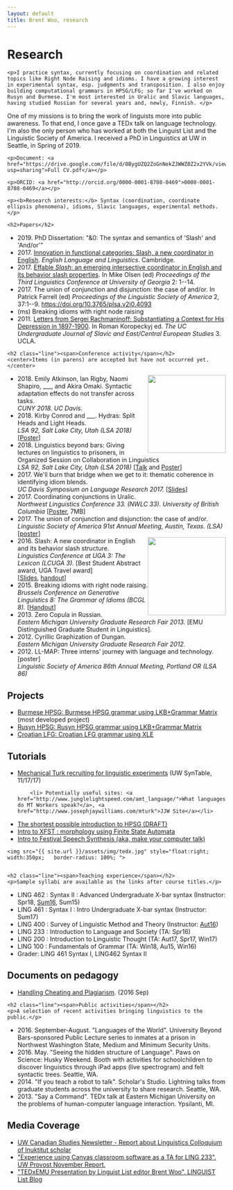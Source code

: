 ```yaml
---
layout: default
title: Brent Woo, research
---
```

<div class="post">
	<h1>Research</h1>
	
	<p>I practice syntax, currently focusing on coordination and related topics like Right Node Raising and idioms. I have a growing interest in experimental syntax, esp. judgments and transposition. I also enjoy building computational grammars in HPSG/LFG; so far I've worked on Rusyn and Burmese. I'm most interested in Uralic and Slavic languages, having studied Russian for several years and, newly, Finnish. </p>

<p>One of my missions is to bring the work of linguists more into public awareness. To that end, I once gave a TEDx talk on language technology. I'm also the only person who has worked at both the Linguist List and the Linguistic Society of America. I received a PhD in Linguistics at UW in Seattle, in Spring of 2019.</p>
	
	<p>Document: <a href="https://drive.google.com/file/d/0BygUZQ2ZoGnNekZJWWZ0Z2x2YVk/view?usp=sharing">Full CV.pdf</a></p>
	
	<p>ORCID: <a href="http://orcid.org/0000-0001-8708-0469">0000-0001-8708-0469</a></p>
	
	<p><b>Research interests:</b> Syntax (coordination, coordinate ellipsis phenomena), idioms, Slavic languages, experimental methods.</p>
	
	<h2>Papers</h2>
<ul>
		<li>2019. PhD Dissertation: "&0: The syntax and semantics of 'Slash' and 'And/or'"</li>
		<li>2017. <a href="https://www.cambridge.org/core/journals/english-language-and-linguistics/article/innovation-in-functional-categories-slash-a-new-coordinator-in-english-1/5948815B1B71F88F0BB60F24810AE659">Innovation in functional categories: Slash, a new coordinator in English</a>. <i>English Language and Linguistics</i>. Cambridge.</li>
		<li>2017. <a href="http://www.lsuga.com/conference-proceedings/volume-2-2016">Effable <i>Slash</i>: an emerging intersective coordinator in English and its behavior slash properties</a>. In Mike Olsen (ed) <i>Proceedings of the Third Linguistics Conference at University of Georgia</i> 2: 1--14.</li>
		<li>2017. The union of conjunction and disjunction: the case of and/or. In Patrick Farrell (ed) <i>Proceedings of the Linguistic Society of America</i> 2, 37:1--9. <a href="https://doi.org/10.3765/plsa.v2i0.4093">https://doi.org/10.3765/plsa.v2i0.4093</a></li>
                <li>(ms) Breaking idioms with right node raising</li>
		<li>2011. <a href="{{ site.url }}/assets/img/research/bwoo-rachmaninoff.pdf">Letters from Sergei Rachmaninoff: Substantiating a Context for His Depression in 1897-1900</a>. In Roman Koropeckyj ed. <i>The UC Undergraduate Journal of Slavic and East/Central European Studies</i> 3. UCLA.</li>
</ul>
	
	
	<h2 class="line"><span>Conference activity</span></h2>
	<center>Items (in parens) are accepted but have not occurred yet.</center>
<ul>	
	<img src="{{ site.url }}/assets/img/poster-uralic-small.png" style="float:right;width:180px;height:auto;"> 
		<li>2018. Emily Atkinson, Ian Rigby, Naomi Shapiro, ___, and Akira Omaki. Syntactic adaptation effects do not transfer across tasks.<br>
			<i>CUNY 2018. UC Davis.</i></li>
		<li>2018. Kirby Conrod and ___. Hydras: Split Heads and Light Heads.<br>
			<i>LSA 92, Salt Lake City, Utah (LSA 2018)</i> [<a href="{{ site.url }}/assets/img/research/conrod-woo-lsa2018_poster.pdf">Poster</a>]</li>
		<li>2018. Linguistics beyond bars: Giving lectures on linguistics to prisoners, in Organized Session on Collaboration in Linguistics<br>
			<i>LSA 92, Salt Lake City, Utah (LSA 2018)</i> [<a href="{{ site.url }}/assets/img/research/bwoo-bars-deck.pdf">Talk</a> and <a href="{{ site.url }}/assets/img/research/bwoo-bars-poster.pdf">Poster</a>]</li>
		<li>2017. We'll burn that bridge when we get to it: thematic coherence in identifying idiom blends. <br><i>UC Davis Symposium on Language Research 2017.</i> [<a href="{{ site.url }}/assets/img/research/bwoo-burn.pdf">Slides</a>]<br></li>
		<li>2017. Coordinating conjunctions in Uralic. <br> <i>Northwest Linguistics Conference 33. (NWLC 33). University of British Columbia</i> [<a href="{{ site.url }}/assets/img/research/bwoo-uralic-coord.pdf">Poster</a>, 7MB] <br></li>
		<li>2017. The union of conjunction and disjunction: the case of and/or. <Br> <I>Linguistic Society of America 91st Annual Meeting, Austin, Texas. (LSA)</I> [<a href="{{ site.url }}/assets/img/research/bwoo-andor.pdf">poster</a>]</li>
	<img src="{{ site.url }}/assets/img/poster-andor-small.png" style="float:right;width:180px;height:auto;"> 
		<li>2016. Slash: A new coordinator in English and its behavior slash structure. <br> <i>Linguistics Conference at UGA 3: The Lexicon (LCUGA 3).</i> [Best Student Abstract award, UGA Travel award] <br>
			[<a href="{{ site.url }}/assets/img/research/woo-slash-deck.pdf">Slides</a>, <a href="{{ site.url }}/assets/img/research/Woo-slash.pdf">handout</a>]</li>
		<li>2015. Breaking idioms with right node raising.<br> <i>Brussels Conference on Generative Linguistics 8: The Grammar of Idioms (BCGL 8).</i> [<a href="{{ site.url }}/assets/img/research/Woo-RNR-idioms.pdf">Handout</a>]</li>
		<li>2013. Zero Copula in Russian. <br> <i>Eastern Michigan University Graduate Research Fair 2013</i>. [EMU Distinguished Graduate Student in Linguistics].</li>
		<li>2012. Cyrillic Graphization of Dungan. <br> <i>Eastern Michigan University Graduate Research Fair 2012.</i></li>
		<li>2012. LL-MAP: Three interns' journey with language and technology. [poster] <br> <i>Linguistic Society of America 86th Annual Meeting, Portland OR (LSA 86)</i></li>
</ul>	
	
	
<h2 class="line"><span>Projects</span></h2>

<ul>
  <li> <a href="https://github.com/brentwoo/lkb-burmese">Burmese HPSG: Burmese HPSG grammar using LKB+Grammar Matrix</a> (most developed project)</li>
  <li> <a href="https://github.com/brentwoo/rusyn-hpsg">Rusyn HPSG: Rusyn HPSG grammar using LKB+Grammar Matrix</a></li>
  <li> <a href="https://github.com/brentwoo/xle-croatian">Croatian LFG: Croatian LFG grammar using XLE</a></li>
</ul>

<h2 class="line"><span>Tutorials</span></h2>

<ul>
	<li> <a href="https://docs.google.com/presentation/d/1k5jypQXQ2_VmsFRyyCd5RdzxmYtQpAlAKYvDrx0K0Q4/edit?usp=sharing">Mechanical Turk recruiting for linguistic experiments</a> (UW SynTable, 11/17/17)</li>
<!--  <li> <a href="https://docs.google.com/presentation/d/1adR2KF9zD4EeMr__7hpkKiLngN7bCM85uOFC59e_6YU/edit?usp=sharing">Mechanical Turk recruiting for linguistic experiments</a> (UW PhonLab, 10/14/16) -->
	
		<li> Potentially useful sites: <a href="http://www.junglelightspeed.com/amt_language/">What languages do MT Workers speak?</a>, <a href="http://www.josephjaywilliams.com/mturk">JJW Site</a></li>
  <li> <a href="{{ site.url }}/assets/img/bwoo-hpsg.pdf">The shortest possible introduction to HPSG (DRAFT)</a></li>
  <li> <a href="https://github.com/brentwoo/xfst">Intro to XFST : morphology using Finite State Automata</a></li>
  <li> <a href="https://github.com/brentwoo/festival_proj">Intro to Festival Speech Synthesis (aka, make your computer talk)</a></li>
</ul>


	<img src="{{ site.url }}/assets/img/tedx.jpg" style="float:right; width:350px;   border-radius: 100%; ">
			
	
	<h2 class="line"><span>Teaching experience</span></h2>
	<p>Sample syllabi are available as the links after course titles.</p>
<ul>	
		<li>LING 462 : Syntax II : Advanced Undergraduate X-bar syntax (Instructor: Spr18, <a href="{{ site.url }}/assets/img/teaching/bwoo-UWsyntax-syll.pdf">Sum16</a>, Sum15)</li>
		<li>LING 461 : Syntax I : Intro Undergraduate X-bar syntax (Instructor: Sum17)</li>
		<li>LING 400 : Survey of Linguistic Method and Theory (Instructor: <a href="{{ site.url }}/assets/img/teaching/bwoo-UWLING400-syllabus.pdf">Aut16</a>)</li>
		<li>LING 233 : Introduction to Language and Society (TA: Spr16)</li>
		<li>LING 200 : Introduction to Linguistic Thought (TA: Aut17, Spr17, Win17)</li>
		<li>LING 100 : Fundamentals of Grammar (TA: Win18, Au15, Win16)</li>
		<li>Grader: LING 461 Syntax I, LING462 Syntax II</li>
</ul>	
	
	
<h2 class="line"><span>Documents on pedagogy</span></h2>	

<ul>	
		<li> <a href="{{ site.url }}/assets/img/2016-UWTA-cheating.pdf">Handling Cheating and Plagiarism</a>. (2016 Sep)</li>
</ul>	
	
	<h2 class="line"><span>Public activities</span></h2>
	<p>A selection of recent activities bringing linguistics to the public.</p>
<ul>	
		<li>2016. September-August. "Languages of the World". University Beyond Bars-sponsored Public Lecture series to inmates at a prison in Northwest Washington State, Medium and Minimum Security Units.</li>
		<li>2016. May. "Seeing the hidden structure of Language". Paws on Science: Husky Weekend. Booth with activities for schoolchildren to discover linguistics through iPad apps (live spectrogram) and felt syntactic trees. Seattle, WA.</li>
		<li>2014. "If you teach a robot to talk". Scholar's Studio. Lightning talks from graduate students across the university to share research. Seattle, WA.</li>
		<li>2013. "Say a Command". TEDx talk at Eastern Michigan University on the problems of human-computer language interaction. Ypsilanti, MI.</li>
</ul>	
	
<h2 class="line"><span>Media Coverage</span></h2>
<ul>	
	<li> <a href="https://jsis.washington.edu/canada/outreach/focus.shtml#mallonlingcoll"> UW Canadian Studies Newsletter - Report about Linguistics Colloquium of Inuktitut scholar</a></li>
		<li><a href="http://www.washington.edu/trends/bringing-the-real-world-of-language-to-the-classroom/">"Experience using Canvas classroom software as a TA for LING 233". UW Provost November Report.</a></li>
		<li><a href="http://blog.linguistlist.org/ll-main/tedxemu-presentation-by-brent-woo/">"TEDxEMU Presentation by Linguist List editor Brent Woo". LINGUIST List Blog</a></li>
</ul>	
</div>			

